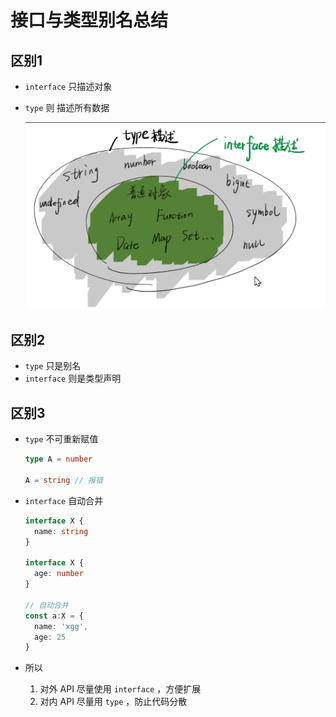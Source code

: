 # 接口与类型别名总结

## 区别1

  + `interface` 只描述对象
  + `type` 则 描述所有数据

    ![](./%E5%8C%BA%E5%88%AB.jpg)

## 区别2

  + `type` 只是别名
  + `interface` 则是类型声明

## 区别3

  + `type` 不可重新赋值

    ```ts
    type A = number

    A = string // 报错
    ```

  + `interface` 自动合并

    ```ts
    interface X {
      name: string
    }

    interface X {
      age: number
    }

    // 自动合并
    const a:X = {
      name: 'xgg',
      age: 25
    }
    ```

  + 所以

    1. 对外 API 尽量使用 `interface` ，方便扩展
    2. 对内 API 尽量用 `type` ，防止代码分散